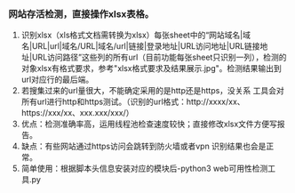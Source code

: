 
### 网站存活检测，直接操作xlsx表格。
1. 识别xlsx（xls格式文档需转换为xlsx）每张sheet中的“网站域名|域名|URL|url|域名/URL|域名/url|链接|登录地址|URL访问地址|URL链接地址|URL访问路径”这些列的所有url（目前功能每张sheet只识别一列），检测的对象xlsx有格式要求，参考"xlsx格式要求及结果展示.jpg"。检测结果输出到url对应行的最后端。
2. 若搜集过来的url量很大，不能确定采用的是http还是https，没关系 工具会对所有url进行http和https测试。（识别的url格式：http://xxxx/xx、https://xxx/xx、xxx.xxx/xxx/）
3. 优点：检测准确率高，运用线程池检查速度较快；直接修改xlsx文件方便写报告。
4. 缺点：有些网站通过https访问会跳转到防火墙或者vpn 识别结果也会是正常。
5. 简单使用：根据脚本头信息安装对应的模块后-python3 web可用性检测工具.py
